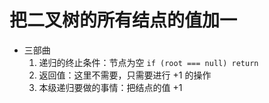 # 把二叉树的所有结点的值加一  

- 三部曲  
  1. 递归的终止条件：节点为空 `if (root === null) return`  
  2. 返回值：这里不需要，只需要进行 +1 的操作  
  3. 本级递归要做的事情：把结点的值 +1    